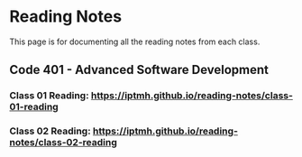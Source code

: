 # Reading Notes
This page is for documenting all the reading notes from each class.

## Code 401 - Advanced Software Development

### Class 01 Reading: https://iptmh.github.io/reading-notes/class-01-reading

### Class 02 Reading: https://iptmh.github.io/reading-notes/class-02-reading
